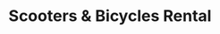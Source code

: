 ---
title: "Scooters & Bicycles Rental"
url: /vitacura/scooters-y-bicycles-rental/
shop: bicicleta
---